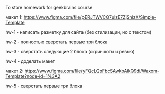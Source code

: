 To store homework for geekbrains course

макет 1: https://www.figma.com/file/pERJTWVCQ7ulzE7ZjSnizX/Simple-Template

hw-1 - написать разметку для сайта (без стилизации, но с текстом)

hw-2 - полностью сверстать первые три блока

hw-3 - сверстать следующие 2 блока (скриншоты и ревью)

hw-4 - доделать макет

макет 2: https://www.figma.com/file/yFQcLQpFbcSAwkbAikQ9di/Waxom-Template?node-id=1%3A2

hw-5 - сверстать первые три блока